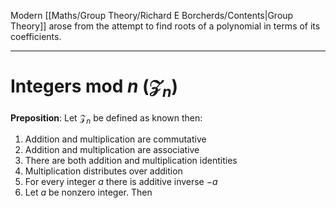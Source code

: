 Modern [[Maths/Group Theory/Richard E Borcherds/Contents|Group Theory]] arose from the attempt to find roots of a polynomial in terms of its coefficients.
***
# Integers mod $n$ ($\mathcal {Z}_n$)

**Preposition**: Let $\mathcal{Z}_n$ be defined as known then:
1. Addition and multiplication are commutative
2. Addition and multiplication are associative
3. There are both addition and multiplication identities
4. Multiplication distributes over addition
5. For every integer $a$ there is additive inverse $-a$
6. Let $a$ be nonzero integer. Then 